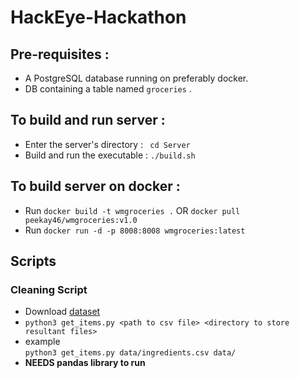 # HackEye-Hackathon


## Pre-requisites :
* A PostgreSQL database running on preferably docker.
* DB containing a table named `groceries` .

## To build and run server :
 
* Enter the server's directory : ` cd Server`
* Build and run the executable : `./build.sh`

## To build server on docker :

* Run `docker build -t wmgroceries .` OR `docker pull peekay46/wmgroceries:v1.0` 
* Run `docker run -d -p 8008:8008 wmgroceries:latest`

## Scripts

### Cleaning Script
- Download [dataset](https://www.kaggle.com/datafiniti/food-ingredient-lists/downloads/ingredients%20v1.csv/1)
- `python3 get_items.py <path to csv file> <directory to store resultant files>`
-  example <br> 
  `python3 get_items.py data/ingredients.csv data/`
- <b>NEEDS pandas library to run</b>
